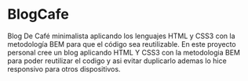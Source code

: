 # BlogCafe
Blog De Café minimalista  aplicando los lenguajes HTML y CSS3 con la metodología BEM para que el código sea reutilizable.
En este proyecto personal cree un blog aplicando HTML Y CSS3 con la metodologia BEM para poder reutilizar el codigo 
y asi evitar duplicarlo ademas lo hice responsivo para otros dispositivos.
